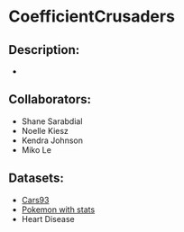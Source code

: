 # CoefficientCrusaders

## Description:
- 
## Collaborators:
- Shane Sarabdial
- Noelle Kiesz
- Kendra Johnson
- Miko Le

## Datasets:
- [Cars93](https://www.kaggle.com/datasets/anand0427/cars93)
- [Pokemon with stats](https://www.kaggle.com/datasets/abcsds/pokemon)
- Heart Disease


